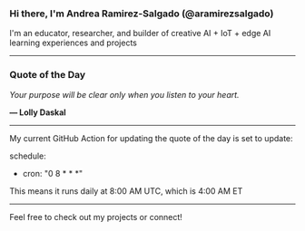 ### Hi there, I'm Andrea Ramirez-Salgado (@aramirezsalgado)

I'm an educator, researcher, and builder of creative AI + IoT + edge AI learning experiences and projects

---

### Quote of the Day
<!--QUOTE_START-->
_Your purpose will be clear only when you listen to your heart._

**— Lolly Daskal**
<!--QUOTE_END-->

---
My current GitHub Action for updating the quote of the day is set to update:

schedule:
  - cron: "0 8 * * *"


This means it runs daily at 8:00 AM UTC, which is 4:00 AM ET

---

Feel free to check out my projects or connect!
